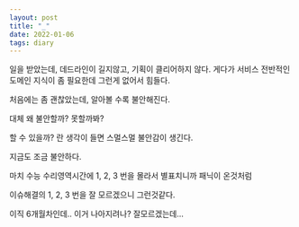 ```yaml
---
layout: post
title: "_"
date: 2022-01-06
tags: diary
---
```


일을 받았는데, 데드라인이 길지않고, 기획이 클리어하지 않다.
게다가 서비스 전반적인 도메인 지식이 좀 필요한데 그런게 없어서 힘들다.

처음에는 좀 괜찮았는데, 알아볼 수록 불안해진다.

대체 왜 불안할까? 못할까봐?

할 수 있을까? 란 생각이 들면 스멀스멀 불안감이 생긴다.

지금도 조금 불안하다.

마치 수능 수리영역시간에 1, 2, 3 번을 몰라서 별표치니까 패닉이 온것처럼

이슈해결의 1, 2, 3 번을 잘 모르겠으니 그런것같다.

이직 6개월차인데.. 이거 나아지려나? 잘모르겠는데...